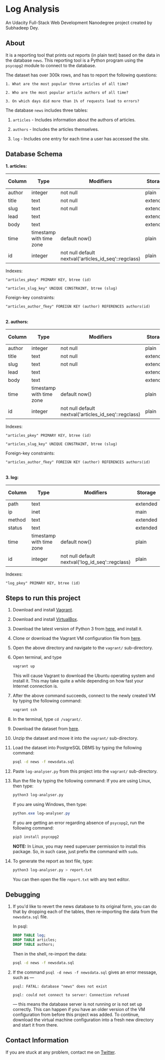 # Log Analysis

An Udacity Full-Stack Web Development Nanodegree project created by Subhadeep Dey.

## About

It is a reporting tool that prints out reports (in plain text) based on the data in the database `news`. This reporting tool is a Python program using the `psycopg2` module to connect to the database.

The dataset has over 300k rows, and has to report the following questions:

```text
1. What are the most popular three articles of all time?

2. Who are the most popular article authors of all time?

3. On which days did more than 1% of requests lead to errors?
```

The database `news` includes three tables:

1. `articles` - Includes information about the authors of articles.

2. `authors` - Includes the articles themselves.

3. `log` - Includes one entry for each time a user has accessed the site.

## Database Schema

**1. articles:**

| Column |           Type           |                       Modifiers                       | Storage  | Stats target | Description|
|--------|--------------------------|-------------------------------------------------------|----------|--------------|------------|
| author | integer                  | not null                                              | plain    |              |            |
| title  | text                     | not null                                              | extended |              |            |
| slug   | text                     | not null                                              | extended |              |            |
| lead   | text                     |                                                       | extended |              |            |
| body   | text                     |                                                       | extended |              |            |
| time   | timestamp with time zone | default now()                                         | plain    |              |            |
| id     | integer                  | not null default nextval('articles_id_seq'::regclass) | plain    |              |            |

Indexes:

   `"articles_pkey" PRIMARY KEY, btree (id)`

   `"articles_slug_key" UNIQUE CONSTRAINT, btree (slug)`

Foreign-key constraints:

   `"articles_author_fkey" FOREIGN KEY (author) REFERENCES authors(id)`
\
\
\
**2. authors:**

| Column |           Type           |                       Modifiers                       | Storage  | Stats target | Description|
|--------|--------------------------|-------------------------------------------------------|----------|--------------|-------------|
| author | integer                  | not null                                              | plain    |              |             |
| title  | text                     | not null                                              | extended |              |             |
| slug   | text                     | not null                                              | extended |              |             |
| lead   | text                     |                                                       | extended |              |             |
| body   | text                     |                                                       | extended |              |             |
| time   | timestamp with time zone | default now()                                         | plain    |              |             |
| id     | integer                  | not null default nextval('articles_id_seq'::regclass) | plain    |              |             |

Indexes:

   `"articles_pkey" PRIMARY KEY, btree (id)`

   `"articles_slug_key" UNIQUE CONSTRAINT, btree (slug)`

Foreign-key constraints:

   `"articles_author_fkey" FOREIGN KEY (author) REFERENCES authors(id)`
\
\
\
**3. log:**

|  Column |           Type           |                    Modifiers                     | Storage  | Stats target | Description|
|-------|-------------------------|--------------------------------------------------|----------|--------------|---------------|
| path   | text                     |                                                  | extended |              |             |
| ip     | inet                     |                                                  | main     |              |             |
| method | text                     |                                                  | extended |              |             |
| status | text                     |                                                  | extended |              |             |
| time   | timestamp with time zone | default now()                                    | plain    |              |             |
| id     | integer                  | not null default nextval('log_id_seq'::regclass) | plain    |              |             |

Indexes:

   `"log_pkey" PRIMARY KEY, btree (id)`

## Steps to run this project

1. Download and install [Vagrant](https://www.vagrantup.com/downloads.html).

2. Download and install [VirtualBox](https://www.virtualbox.org/wiki/Downloads).

3. Download the latest version of Python 3 from [here](https://www.python.org/downloads/), and install it.

4. Clone or download the Vagrant VM configuration file from [here](https://github.com/udacity/fullstack-nanodegree-vm).

5. Open the above directory and navigate to the `vagrant/` sub-directory.

6. Open terminal, and type

   ```bash
   vagrant up
   ```

   This will cause Vagrant to download the Ubuntu operating system and install it. This may take quite a while depending on how fast your Internet connection is.

7. After the above command succeeds, connect to the newly created VM by typing the following command:

   ```bash
   vagrant ssh
   ```

8. In the terminal, type `cd /vagrant/`.

9. Download the dataset from [here](https://d17h27t6h515a5.cloudfront.net/topher/2016/August/57b5f748_newsdata/newsdata.zip).

10. Unzip the dataset and move it into the `vagrant/` sub-directory.

11. Load the dataset into PostgreSQL DBMS by typing the following command:

      ```bash
      psql -d news -f newsdata.sql
      ```

12. Paste `log-analyser.py` from this project into the `vagrant/` sub-directory.

13. Run the file by typing the following command:
      If you are using Linux, then type:

      ```bash
      python3 log-analyser.py
      ```

      If you are using Windows, then type:

      ```powershell
      python.exe log-analyser.py
      ```

     If you are getting an error regarding absence of `psycopg2`, run the following command:

     ```bash
     pip3 install psycopg2
     ```
      **NOTE:** In Linux, you may need superuser permission to install this package. So, in such case, just prefix the command with `sudo`.

14. To generate the report as text file, type:
      ```bash
      python3 log-analyser.py > report.txt
      ```
    You can then open the file `report.txt` with any text editor.
    
## Debugging
1. If you'd like to revert the news database to its original form, you can do that by dropping each of the tables, then re-importing the data from the `newsdata.sql` file.

   In psql:
   ```sql
   DROP TABLE log;
   DROP TABLE articles;
   DROP TABLE authors;
   ```
   Then in the shell, re-import the data:
      ```bash
      psql -d news -f newsdata.sql
      ```
 
 2. If the command `psql -d news -f newsdata.sql` gives an error message, such as —
 
      `psql: FATAL: database "news" does not exist`
   
      `psql: could not connect to server: Connection refused`
   
      — this means the database server is not running or is not set up correctly. This can happen if you have an older version of the VM configuration from before this project was added. To continue, download the virtual machine configuration into a fresh new directory and start it from there.

## Contact Information

If you are stuck at any problem, contact me on [Twitter](https://twitter.com/SDey_96).
